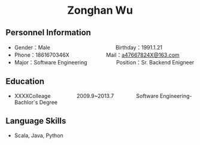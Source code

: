  <center>
     <h1>Zonghan Wu</h1>
 </center>

## Personnel Information 

* Gender：Male&emsp;&emsp;&emsp;&emsp;&emsp;&emsp;&emsp;&emsp;&emsp;&emsp;&emsp;&emsp;&ensp;Birthday：1991.1.21  
* Phone：1861670346X &emsp;&emsp;&emsp;&emsp;&emsp;&emsp;&ensp;  Mail：a47667824X@163.com    
* Major：Software Engineering &emsp;&emsp;&emsp;&emsp;&emsp; Position：Sr. Backend Enigneer

## Education
         
* XXXXColleage&emsp;&emsp;&emsp;&emsp;&emsp;2009.9~2013.7&emsp;&emsp;&emsp;&emsp; Software Engineering-Bachlor`s Degree

## Language Skills

* Scala, Java, Python

